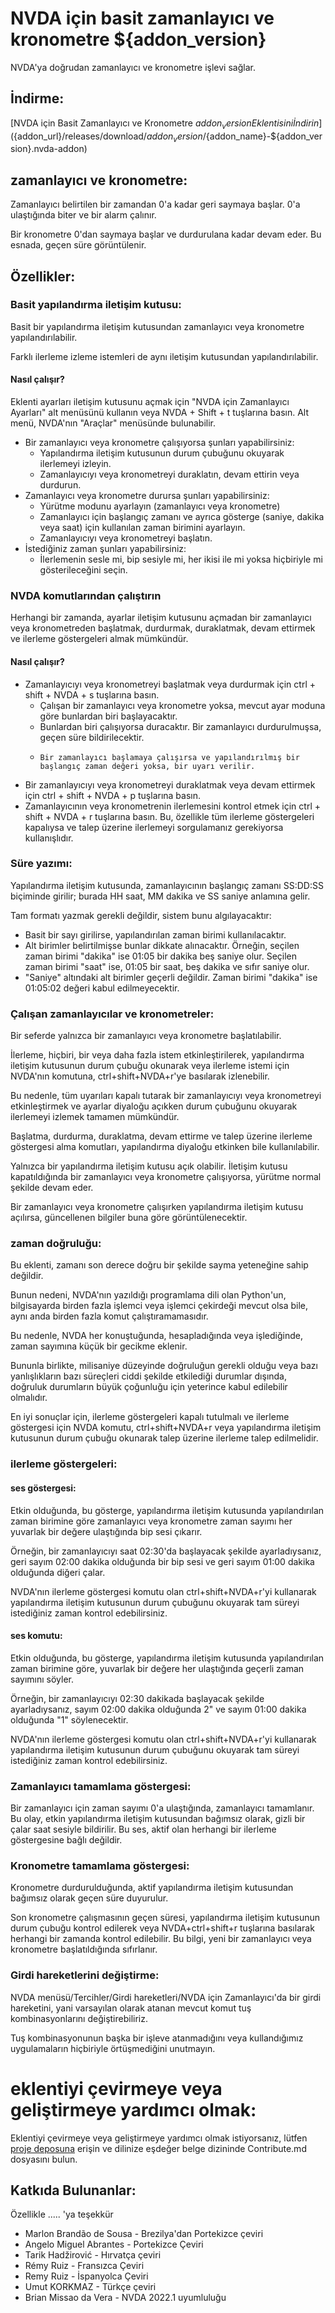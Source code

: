 # NVDA için basit zamanlayıcı ve kronometre ${addon_version}

NVDA'ya doğrudan zamanlayıcı ve kronometre işlevi sağlar.  

## İndirme:

[NVDA için Basit Zamanlayıcı ve Kronometre ${addon_version} Eklentisini İndirin](${addon_url}/releases/download/${addon_version}/${addon_name}-${addon_version}.nvda-addon)

## zamanlayıcı ve kronometre:

Zamanlayıcı belirtilen bir zamandan 0'a kadar geri saymaya başlar. 0'a ulaştığında biter ve bir alarm çalınır.  

Bir kronometre 0'dan saymaya başlar ve durdurulana kadar devam eder. Bu esnada, geçen süre görüntülenir.  

## Özellikler:

### Basit yapılandırma iletişim kutusu:

Basit bir yapılandırma iletişim kutusundan zamanlayıcı veya kronometre yapılandırılabilir.  

Farklı ilerleme izleme istemleri de aynı iletişim kutusundan yapılandırılabilir.  

#### Nasıl çalışır?

Eklenti ayarları iletişim kutusunu açmak için "NVDA için Zamanlayıcı Ayarları" alt menüsünü kullanın veya NVDA + Shift + t tuşlarına basın.
Alt menü, NVDA'nın "Araçlar" menüsünde bulunabilir.  

* Bir zamanlayıcı veya kronometre çalışıyorsa şunları yapabilirsiniz:
    * Yapılandırma iletişim kutusunun durum çubuğunu okuyarak ilerlemeyi izleyin.
    * Zamanlayıcıyı veya kronometreyi duraklatın, devam ettirin veya durdurun.
* Zamanlayıcı veya kronometre durursa şunları yapabilirsiniz:
    * Yürütme modunu ayarlayın (zamanlayıcı veya kronometre)
    * Zamanlayıcı için başlangıç ​​zamanı ve ayrıca gösterge (saniye, dakika veya saat) için kullanılan zaman birimini ayarlayın.
    * Zamanlayıcıyı veya kronometreyi başlatın.
* İstediğiniz zaman şunları yapabilirsiniz:
    * İlerlemenin sesle mi, bip sesiyle mi, her ikisi ile mi yoksa hiçbiriyle mi gösterileceğini seçin.

### NVDA komutlarından çalıştırın

Herhangi bir zamanda, ayarlar iletişim kutusunu açmadan bir zamanlayıcı veya kronometreden başlatmak, durdurmak, duraklatmak, devam ettirmek ve ilerleme göstergeleri almak mümkündür.

#### Nasıl çalışır?

* Zamanlayıcıyı veya kronometreyi başlatmak veya durdurmak için ctrl + shift + NVDA + s tuşlarına basın.
    * Çalışan bir zamanlayıcı veya kronometre yoksa, mevcut ayar moduna göre bunlardan biri başlayacaktır.
    * Bunlardan biri çalışıyorsa duracaktır. Bir zamanlayıcı durdurulmuşsa, geçen süre bildirilecektir.
    *     Bir zamanlayıcı başlamaya çalışırsa ve yapılandırılmış bir başlangıç ​​zaman değeri yoksa, bir uyarı verilir.
* Bir zamanlayıcıyı veya kronometreyi duraklatmak veya devam ettirmek için ctrl + shift + NVDA + p tuşlarına basın.
* Zamanlayıcının veya kronometrenin ilerlemesini kontrol etmek için ctrl + shift + NVDA + r tuşlarına basın. Bu, özellikle tüm ilerleme göstergeleri kapalıysa ve talep üzerine ilerlemeyi sorgulamanız gerekiyorsa kullanışlıdır.

### Süre yazımı:

Yapılandırma iletişim kutusunda, zamanlayıcının başlangıç ​​zamanı SS:DD:SS biçiminde girilir; burada HH saat, MM dakika ve SS saniye anlamına gelir.  

Tam formatı yazmak gerekli değildir, sistem bunu algılayacaktır:

* Basit bir sayı girilirse, yapılandırılan zaman birimi kullanılacaktır.
* Alt birimler belirtilmişse bunlar dikkate alınacaktır. Örneğin, seçilen zaman birimi "dakika" ise 01:05 bir dakika beş saniye olur.
Seçilen zaman birimi "saat" ise, 01:05 bir saat, beş dakika ve sıfır saniye olur.
* "Saniye" altındaki alt birimler geçerli değildir. Zaman birimi "dakika" ise 01:05:02 değeri kabul edilmeyecektir.

### Çalışan zamanlayıcılar ve kronometreler:

Bir seferde yalnızca bir zamanlayıcı veya kronometre başlatılabilir.  

İlerleme, hiçbiri, bir veya daha fazla istem etkinleştirilerek, yapılandırma iletişim kutusunun durum çubuğu okunarak veya ilerleme istemi için NVDA'nın komutuna, ctrl+shift+NVDA+r'ye basılarak izlenebilir.  

Bu nedenle, tüm uyarıları kapalı tutarak bir zamanlayıcıyı veya kronometreyi etkinleştirmek ve ayarlar diyaloğu açıkken durum çubuğunu okuyarak ilerlemeyi izlemek tamamen mümkündür.  

Başlatma, durdurma, duraklatma, devam ettirme ve talep üzerine ilerleme göstergesi alma komutları, yapılandırma diyaloğu etkinken bile kullanılabilir.  

Yalnızca bir yapılandırma iletişim kutusu açık olabilir. İletişim kutusu kapatıldığında bir zamanlayıcı veya kronometre çalışıyorsa, yürütme normal şekilde devam eder.  

Bir zamanlayıcı veya kronometre çalışırken yapılandırma iletişim kutusu açılırsa, güncellenen bilgiler buna göre görüntülenecektir.  

### zaman doğruluğu:

Bu eklenti, zamanı son derece doğru bir şekilde sayma yeteneğine sahip değildir.  

Bunun nedeni, NVDA'nın yazıldığı programlama dili olan Python'un, bilgisayarda birden fazla işlemci veya işlemci çekirdeği mevcut olsa bile, aynı anda birden fazla komut çalıştıramamasıdır.  

Bu nedenle, NVDA her konuştuğunda, hesapladığında veya işlediğinde, zaman sayımına küçük bir gecikme eklenir.  

Bununla birlikte, milisaniye düzeyinde doğruluğun gerekli olduğu veya bazı yanlışlıkların bazı süreçleri ciddi şekilde etkilediği durumlar dışında, doğruluk durumların büyük çoğunluğu için yeterince kabul edilebilir olmalıdır.  

En iyi sonuçlar için, ilerleme göstergeleri kapalı tutulmalı ve ilerleme göstergesi için NVDA komutu, ctrl+shift+NVDA+r veya yapılandırma iletişim kutusunun durum çubuğu okunarak talep üzerine ilerleme talep edilmelidir.  

### ilerleme göstergeleri:

#### ses göstergesi:

Etkin olduğunda, bu gösterge, yapılandırma iletişim kutusunda yapılandırılan zaman birimine göre zamanlayıcı veya kronometre zaman sayımı her yuvarlak bir değere ulaştığında bip sesi çıkarır.  

Örneğin, bir zamanlayıcıyı saat 02:30'da başlayacak şekilde ayarladıysanız, geri sayım 02:00 dakika olduğunda bir bip sesi ve geri sayım 01:00 dakika olduğunda diğeri çalar.  

NVDA'nın ilerleme göstergesi komutu olan ctrl+shift+NVDA+r'yi kullanarak yapılandırma iletişim kutusunun durum çubuğunu okuyarak tam süreyi istediğiniz zaman kontrol edebilirsiniz.  

#### ses komutu:

Etkin olduğunda, bu gösterge, yapılandırma iletişim kutusunda yapılandırılan zaman birimine göre, yuvarlak bir değere her ulaştığında geçerli zaman sayımını söyler.  

Örneğin, bir zamanlayıcıyı 02:30 dakikada başlayacak şekilde ayarladıysanız, sayım 02:00 dakika olduğunda 2" ve sayım 01:00 dakika olduğunda "1" söylenecektir.  

NVDA'nın ilerleme göstergesi komutu olan ctrl+shift+NVDA+r'yi kullanarak yapılandırma iletişim kutusunun durum çubuğunu okuyarak tam süreyi istediğiniz zaman kontrol edebilirsiniz.  

### Zamanlayıcı tamamlama göstergesi:

Bir zamanlayıcı için zaman sayımı 0'a ulaştığında, zamanlayıcı tamamlanır. Bu olay, etkin yapılandırma iletişim kutusundan bağımsız olarak, gizli bir çalar saat sesiyle bildirilir. Bu ses, aktif olan herhangi bir ilerleme göstergesine bağlı değildir.  

### Kronometre tamamlama göstergesi:

Kronometre durdurulduğunda, aktif yapılandırma iletişim kutusundan bağımsız olarak geçen süre duyurulur.  

Son kronometre çalışmasının geçen süresi, yapılandırma iletişim kutusunun durum çubuğu kontrol edilerek veya NVDA+ctrl+shift+r tuşlarına basılarak herhangi bir zamanda kontrol edilebilir. Bu bilgi, yeni bir zamanlayıcı veya kronometre başlatıldığında sıfırlanır.  

### Girdi hareketlerini değiştirme:

NVDA menüsü/Tercihler/Girdi hareketleri/NVDA için Zamanlayıcı'da bir girdi hareketini, yani varsayılan olarak atanan mevcut komut tuş kombinasyonlarını değiştirebiliriz.  

Tuş kombinasyonunun başka bir işleve atanmadığını veya kullandığımız uygulamaların hiçbiriyle örtüşmediğini unutmayın.  

# eklentiyi çevirmeye veya geliştirmeye yardımcı olmak:

Eklentiyi çevirmeye veya geliştirmeye yardımcı olmak istiyorsanız, lütfen [proje deposuna](${addon_url}) erişin ve dilinize eşdeğer belge dizininde Contribute.md dosyasını bulun.

## Katkıda Bulunanlar:

Özellikle ..... 'ya teşekkür

*  Marlon Brandão de Sousa - Brezilya'dan Portekizce çeviri
* Angelo Miguel Abrantes - Portekizce Çeviri
* Tarik Hadžirović - Hırvatça çeviri
* Rémy Ruiz - Fransızca Çeviri
* Remy Ruiz - İspanyolca Çeviri
* Umut KORKMAZ - Türkçe çeviri
* Brian Missao da Vera - NVDA 2022.1 uyumluluğu
